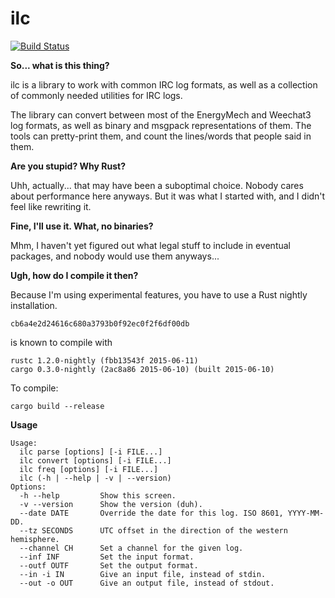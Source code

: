 ilc
=========
[![Build Status](https://travis-ci.org/tilpner/ilc.svg?branch=master)](https://travis-ci.org/tilpner/ilc)

**So... what is this thing?**

ilc is a library to work with common IRC log formats, as well as a collection
of commonly needed utilities for IRC logs.

The library can convert between most of the EnergyMech and Weechat3 log formats, as well as binary and msgpack representations of them.
The tools can pretty-print them, and count the lines/words that people said in them.

**Are you stupid? Why Rust?**

Uhh, actually... that may have been a suboptimal choice. Nobody cares about performance here
anyways. But it was what I started with, and I didn't feel like rewriting it.

**Fine, I'll use it. What, no binaries?**

Mhm, I haven't yet figured out what legal stuff to include in eventual packages, and
nobody would use them anyways...

**Ugh, how do I compile it then?**

Because I'm using experimental features, you have to use a Rust nightly installation.

    cb6a4e2d24616c680a3793b0f92ec0f2f6df00db

is known to compile with

    rustc 1.2.0-nightly (fbb13543f 2015-06-11)
    cargo 0.3.0-nightly (2ac8a86 2015-06-10) (built 2015-06-10)

To compile:

    cargo build --release

**Usage**
```
Usage:
  ilc parse [options] [-i FILE...]
  ilc convert [options] [-i FILE...]
  ilc freq [options] [-i FILE...]
  ilc (-h | --help | -v | --version)
Options:
  -h --help         Show this screen.
  -v --version      Show the version (duh).
  --date DATE       Override the date for this log. ISO 8601, YYYY-MM-DD.
  --tz SECONDS      UTC offset in the direction of the western hemisphere.
  --channel CH      Set a channel for the given log.
  --inf INF         Set the input format.
  --outf OUTF       Set the output format.
  --in -i IN        Give an input file, instead of stdin.
  --out -o OUT      Give an output file, instead of stdout.
```
